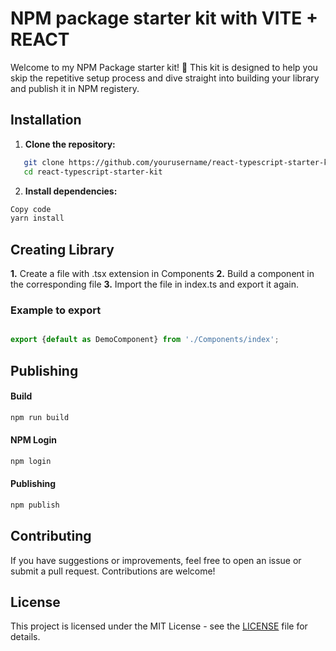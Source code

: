 # NPM package starter kit with VITE + REACT

Welcome to my NPM Package starter kit! 🚀 This kit is designed to help you skip the repetitive setup process and dive straight into building your library and publish it in NPM registery. 

## Installation

1. **Clone the repository:**

```bash
   git clone https://github.com/yourusername/react-typescript-starter-kit.git
   cd react-typescript-starter-kit
```
2. **Install dependencies:**
```bash
Copy code
yarn install

```

## Creating Library

**1.** Create a file with .tsx extension in Components
**2.** Build a component in the corresponding file
**3.** Import the file in index.ts and export it again.

### Example to export 

```jsx

export {default as DemoComponent} from './Components/index';

```

## Publishing

#### Build

```bash
npm run build

```
#### NPM Login

```bash
npm login

```

#### Publishing

```bash 
npm publish

```

## Contributing
If you have suggestions or improvements, feel free to open an issue or submit a pull request. Contributions are welcome!

## License

This project is licensed under the MIT License - see the [LICENSE](./LICENSE) file for details.
